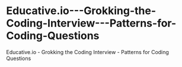# Educative.io---Grokking-the-Coding-Interview---Patterns-for-Coding-Questions
Educative.io - Grokking the Coding Interview - Patterns for Coding Questions

